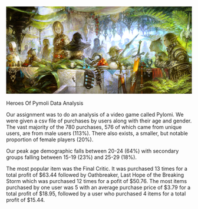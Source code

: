 ![alt text](https://github.com/cgrinstead12/Heroes_of_Pymoli/blob/master/Resources/Fantasy.jpg)

Heroes Of Pymoli Data Analysis

Our assignment was to do an analysis of a video game called Pylomi. We were given a csv file of purchases by users along with their age and gender. The vast majority of the 780 purchases, 576 of which came from unique users,  are from male users (113%). There also exists, a smaller, but notable proportion of female players (20%).

Our peak age demographic falls between 20-24 (64%) with secondary groups falling between 15-19 (23%) and 25-29 (18%).  

The most popular item was the Final Critic. It was purchased 13 times for a total profit of $63.44 followed by Oathbreaker, Last Hope of the Breaking Storm which was purchased 12 times for a pofit of $50.76. The most items purchased by one user was 5 with an average purchase price of $3.79 for a total profit of $18.95, followed by a user who purchased 4 items for a total profit of $15.44.
